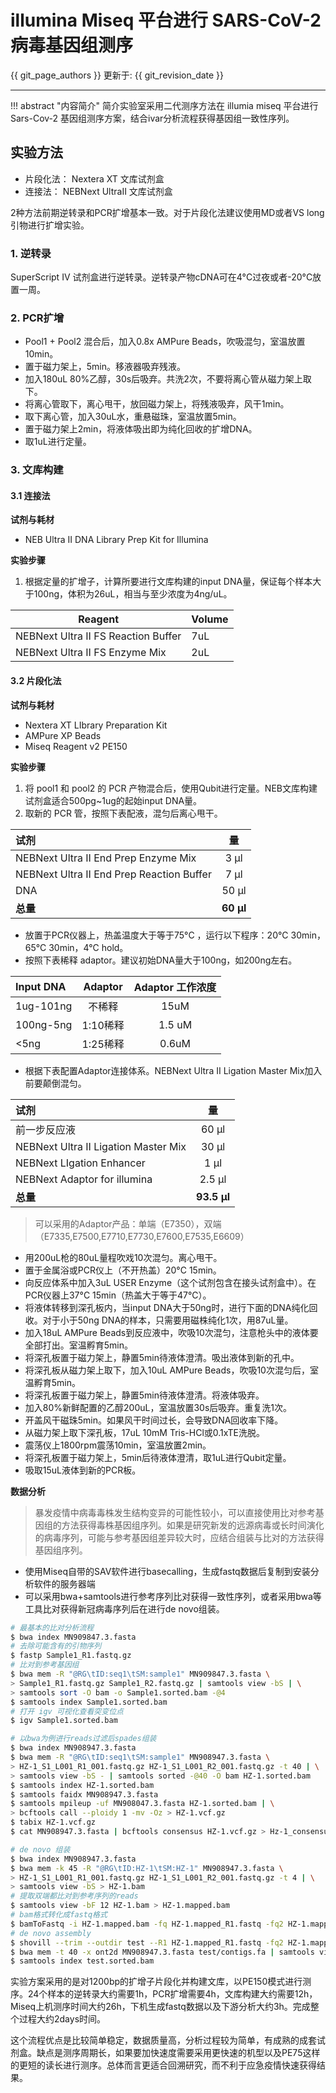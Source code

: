 # illumina Miseq 平台进行 SARS-CoV-2 病毒基因组测序

{{ git_page_authors }} 更新于: {{ git_revision_date }}

---

!!! abstract "内容简介"
    简介实验室采用二代测序方法在 illumia miseq 平台进行 Sars-Cov-2 基因组测序方案，结合ivar分析流程获得基因组一致性序列。

## 实验方法

- 片段化法： Nextera XT 文库试剂盒
- 连接法： NEBNext UltraII 文库试剂盒

2种方法前期逆转录和PCR扩增基本一致。对于片段化法建议使用MD或者VS long引物进行扩增实验。

### 1. 逆转录

SuperScript IV 试剂盒进行逆转录。逆转录产物cDNA可在4°C过夜或者-20°C放置一周。

### 2. PCR扩增

- Pool1 + Pool2 混合后，加入0.8x AMPure Beads，吹吸混匀，室温放置10min。
- 置于磁力架上，5min。移液器吸弃残液。
- 加入180uL 80%乙醇，30s后吸弃。共洗2次，不要将离心管从磁力架上取下。
- 将离心管取下，离心甩干，放回磁力架上，将残液吸弃，风干1min。
- 取下离心管，加入30uL水，重悬磁珠，室温放置5min。
- 置于磁力架上2min，将液体吸出即为纯化回收的扩增DNA。
- 取1uL进行定量。

### 3. 文库构建

#### 3.1 连接法

**试剂与耗材**

- NEB Ultra II DNA Library Prep Kit for Illumina

**实验步骤**

1. 根据定量的扩增子，计算所要进行文库构建的input DNA量，保证每个样本大于100ng，体积为26uL，相当与至少浓度为4ng/uL。

| Reagent | Volume |
| ------- | ------ |
| NEBNext Ultra II FS Reaction Buffer | 7uL |
| NEBNext Ultra II FS Enzyme Mix | 2uL |


#### 3.2 片段化法

**试剂与耗材**

- Nextera XT LIbrary Preparation Kit
- AMPure XP Beads
- Miseq Reagent v2 PE150

**实验步骤**

1. 将 pool1 和 pool2 的 PCR 产物混合后，使用Qubit进行定量。NEB文库构建试剂盒适合500pg~1ug的起始input DNA量。
2. 取新的 PCR 管，按照下表配液，混匀后离心甩干。

| 试剂 | 量 |
| :----- | :--: |
| NEBNext Ultra II End Prep Enzyme Mix | 3 µl |
| NEBNext Ultra II End Prep Reaction Buffer | 7 µl |
| DNA | 50 µl |
| **总量** | **60 µl** |

- 放置于PCR仪器上，热盖温度大于等于75°C ，运行以下程序：20°C 30min，65°C 30min，4°C hold。
- 按照下表稀释 adaptor。建议初始DNA量大于100ng，如200ng左右。

| Input DNA | Adaptor | Adaptor 工作浓度 |
| :----- | :--: | :--: |
| 1ug-101ng | 不稀释 | 15uM |
| 100ng-5ng | 1:10稀释 | 1.5 uM |
| <5ng | 1:25稀释 | 0.6uM |

- 根据下表配置Adaptor连接体系。NEBNext Ultra II Ligation Master Mix加入前要颠倒混匀。

| 试剂 | 量 |
| :----- | :--: |
| 前一步反应液 | 60 µl |
| NEBNext Ultra II Ligation Master Mix | 30 µl |
| NEBNext LIgation Enhancer | 1 µl |
| NEBNext Adaptor for illumina | 2.5 µl |
| **总量** | **93.5 µl** |

>可以采用的Adaptor产品：单端（E7350），双端（E7335,E7500,E7710,E7730,E7600,E7535,E6609）

- 用200uL枪的80uL量程吹戏10次混匀。离心甩干。
- 置于金属浴或PCR仪上（不开热盖）20°C 15min。
- 向反应体系中加入3uL USER Enzyme（这个试剂包含在接头试剂盒中）。在PCR仪器上37°C 15min（热盖大于等于47°C）。
- 将液体转移到深孔板内，当input DNA大于50ng时，进行下面的DNA纯化回收。对于小于50ng DNA的样本，只需要用磁株纯化1次，用87uL量。
- 加入18uL AMPure Beads到反应液中，吹吸10次混匀，注意枪头中的液体要全部打出。室温孵育5min。
- 将深孔板置于磁力架上，静置5min待液体澄清。吸出液体到新的孔中。
- 将深孔板从磁力架上取下，加入10uL AMPure Beads，吹吸10次混匀后，室温孵育5min。
- 将深孔板置于磁力架上，静置5min待液体澄清。将液体吸弃。
- 加入80%新鲜配置的乙醇200uL，室温放置30s后吸弃。重复洗1次。
- 开盖风干磁珠5min。如果风干时间过长，会导致DNA回收率下降。
- 从磁力架上取下深孔板，17uL 10mM Tris-HCl或0.1xTE洗脱。
- 震荡仪上1800rpm震荡10min，室温放置2min。
- 将深孔板置于磁力架上，5min后待液体澄清，取1uL进行Qubit定量。
- 吸取15uL液体到新的PCR板。

**数据分析**

>暴发疫情中病毒毒株发生结构变异的可能性较小，可以直接使用比对参考基因组的方法获得毒株基因组序列。如果是研究新发的远源病毒或长时间演化的病毒序列，可能与参考基因组差异较大时，应结合组装与比对的方法获得基因组序列。

- 使用Miseq自带的SAV软件进行basecalling，生成fastq数据后复制到安装分析软件的服务器端
- 可以采用bwa+samtools进行参考序列比对获得一致性序列，或者采用bwa等工具比对获得新冠病毒序列后在进行de novo组装。

```bash
# 最基本的比对分析流程
$ bwa index MN909847.3.fasta
# 去除可能含有的引物序列
$ fastp Sample1_R1.fastq.gz
# 比对到参考基因组
$ bwa mem -R "@RG\tID:seq1\tSM:sample1" MN909847.3.fasta \
> Sample1_R1.fastq.gz Sample1_R2.fastq.gz | samtools view -bS | \
> samtools sort -O bam -o Sample1.sorted.bam -@4
$ samtools index Sample1.sorted.bam
# 打开 igv 可视化查看突变位点
$ igv Sample1.sorted.bam

# 以bwa为例进行reads过滤后spades组装
$ bwa index MN908947.3.fasta
$ bwa mem -R "@RG\tID:seq1\tSM:sample1" MN908947.3.fasta \
> HZ-1_S1_L001_R1_001.fastq.gz HZ-1_S1_L001_R2_001.fastq.gz -t 40 | \
> samtools view -bS - | samtools sorted -@40 -O bam HZ-1.sorted.bam
$ samtools index HZ-1.sorted.bam
$ samtools faidx MN908947.3.fasta
$ samtools mpileup -uf MN908047.3.fasta HZ-1.sorted.bam | \
> bcftools call --ploidy 1 -mv -Oz > HZ-1.vcf.gz
$ tabix HZ-1.vcf.gz
$ cat MN908947.3.fasta | bcftools consensus HZ-1.vcf.gz > Hz-1_consensus.fasta

# de novo 组装
$ bwa index MN908947.3.fasta
$ bwa mem -k 45 -R "@RG\tID:HZ-1\tSM:HZ-1" MN908947.3.fasta \
> HZ-1_S1_L001_R1_001.fastq.gz HZ-1_S1_L001_R2_001.fastq.gz -t 4 | \
> samtools view -bS > HZ-1.bam
# 提取双端都比对到参考序列的reads
$ samtools view -bF 12 HZ-1.bam > HZ-1.mapped.bam
# bam格式转化成fastq格式
$ bamToFastq -i HZ-1.mapped.bam -fq HZ-1.mapped_R1.fastq -fq2 HZ-1.mapped_R2.fastq
# de novo assembly
$ shovill --trim --outdir test --R1 HZ-1.mapped_R1.fastq -fq2 HZ-1.mapped_R2.fastq --ram 16 --cpus 40
$ bwa mem -t 40 -x ont2d MN908947.3.fasta test/contigs.fa | samtools view -bS - | samtools sort -o test.sorted.bam -
$ samtools index test.sorted.bam
```

实验方案采用的是对1200bp的扩增子片段化并构建文库，以PE150模式进行测序。24个样本的逆转录大约需要1h，PCR扩增需要4h，文库构建大约需要12h，Miseq上机测序时间大约26h，下机生成fastq数据以及下游分析大约3h。完成整个过程大约2days时间。

这个流程优点是比较简单稳定，数据质量高，分析过程较为简单，有成熟的成套试剂盒。缺点是测序周期长，如果要加快速度需要采用更快速的机型以及PE75这样的更短的读长进行测序。总体而言更适合回溯研究，而不利于应急疫情快速获得结果。
